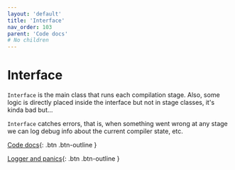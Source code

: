 ```yaml
---
layout: 'default'
title: 'Interface'
nav_order: 103
parent: 'Code docs'
# No children
---
```


# Interface

`Interface` is the main class that runs each compilation stage. Also, some logic is directly placed inside the interface
but not in stage classes, it's kinda bad but... 

`Interface` catches errors, that is, when something went wrong at any stage we can log debug info about the current
compiler state, etc.

[Code docs](code-docs\index.md){: .btn .btn-outline }
    
[Logger and panics](code-docs\logger-and-panics.md){: .btn .btn-outline }
    